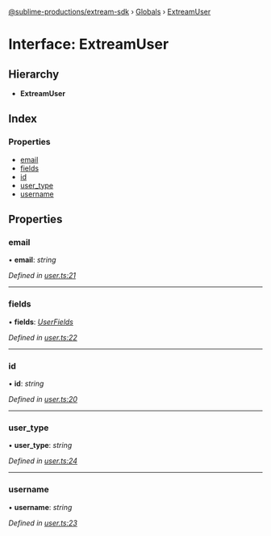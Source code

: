 [@sublime-productions/extream-sdk](../README.md) › [Globals](../globals.md) › [ExtreamUser](extreamuser.md)

# Interface: ExtreamUser

## Hierarchy

* **ExtreamUser**

## Index

### Properties

* [email](extreamuser.md#email)
* [fields](extreamuser.md#fields)
* [id](extreamuser.md#id)
* [user_type](extreamuser.md#user_type)
* [username](extreamuser.md#username)

## Properties

###  email

• **email**: *string*

*Defined in [user.ts:21](https://github.com/Extream-SaaS/ex-sdk/blob/3458c8e/src/user.ts#L21)*

___

###  fields

• **fields**: *[UserFields](userfields.md)*

*Defined in [user.ts:22](https://github.com/Extream-SaaS/ex-sdk/blob/3458c8e/src/user.ts#L22)*

___

###  id

• **id**: *string*

*Defined in [user.ts:20](https://github.com/Extream-SaaS/ex-sdk/blob/3458c8e/src/user.ts#L20)*

___

###  user_type

• **user_type**: *string*

*Defined in [user.ts:24](https://github.com/Extream-SaaS/ex-sdk/blob/3458c8e/src/user.ts#L24)*

___

###  username

• **username**: *string*

*Defined in [user.ts:23](https://github.com/Extream-SaaS/ex-sdk/blob/3458c8e/src/user.ts#L23)*
